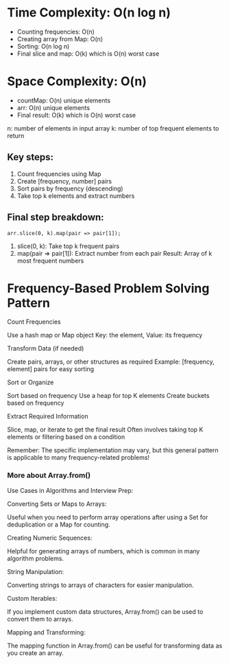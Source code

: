# Time Complexity: O(n log n)
- Counting frequencies: O(n)
- Creating array from Map: O(n)
- Sorting: O(n log n)
- Final slice and map: O(k) which is O(n) worst case

# Space Complexity: O(n)
- countMap: O(n) unique elements
- arr: O(n) unique elements
- Final result: O(k) which is O(n) worst case

n: number of elements in input array
k: number of top frequent elements to return


##  Key steps:
1. Count frequencies using Map
2. Create [frequency, number] pairs
3. Sort pairs by frequency (descending)
4. Take top k elements and extract numbers

## Final step breakdown:
`arr.slice(0, k).map(pair => pair[1]);`
1. slice(0, k): Take top k frequent pairs
2. map(pair => pair[1]): Extract number from each pair
Result: Array of k most frequent numbers

# Frequency-Based Problem Solving Pattern

Count Frequencies

Use a hash map or Map object
Key: the element, Value: its frequency


Transform Data (if needed)

Create pairs, arrays, or other structures as required
Example: [frequency, element] pairs for easy sorting


Sort or Organize

Sort based on frequency
Use a heap for top K elements
Create buckets based on frequency


Extract Required Information

Slice, map, or iterate to get the final result
Often involves taking top K elements or filtering based on a condition



Remember: The specific implementation may vary, but this general pattern is applicable to many frequency-related problems!


### More about Array.from()
Use Cases in Algorithms and Interview Prep:

Converting Sets or Maps to Arrays:

Useful when you need to perform array operations after using a Set for deduplication or a Map for counting.


Creating Numeric Sequences:

Helpful for generating arrays of numbers, which is common in many algorithm problems.


String Manipulation:

Converting strings to arrays of characters for easier manipulation.


Custom Iterables:

If you implement custom data structures, Array.from() can be used to convert them to arrays.


Mapping and Transforming:

The mapping function in Array.from() can be useful for transforming data as you create an array.